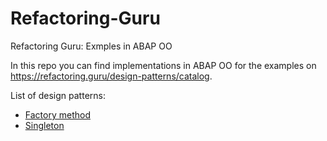# Refactoring-Guru
Refactoring Guru: Exmples in ABAP OO

In this repo you can find implementations in ABAP OO for the examples on https://refactoring.guru/design-patterns/catalog.

List of design patterns:

- [Factory method](https://github.com/MaddinJay/Refactoring-Guru/tree/main/Factory_Method)
- [Singleton]()
